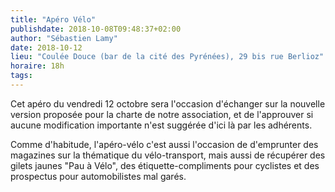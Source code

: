 ```yaml
---
title: "Apéro Vélo"
publishdate: 2018-10-08T09:48:37+02:00
author: "Sébastien Lamy"
date: 2018-10-12
lieu: "Coulée Douce (bar de la cité des Pyrénées), 29 bis rue Berlioz"
horaire: 18h
tags:
---
```


Cet apéro du vendredi 12 octobre sera l'occasion d'échanger sur la nouvelle 
version proposée pour la charte de notre association, et de l'approuver si aucune 
modification importante n'est suggérée d'ici là par les adhérents.

Comme d'habitude, l'apéro-vélo c'est aussi l'occasion de d'emprunter des 
magazines sur la thématique du vélo-transport, mais aussi de récupérer des 
gilets jaunes "Pau à Vélo", des étiquette-compliments pour cyclistes et des 
prospectus pour automobilistes mal garés.
